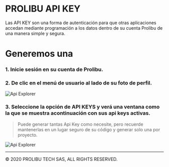 PROLIBU API KEY
======

Las API KEY son una forma de autenticación para que otras aplicaciones accedan mediante programación a los datos dentro de su cuenta Prolibu de una manera simple y segura. 
# Generemos una

### 1. Inicie sesión en su cuenta de Prolibu. 
### 2. De clic en el menú de usuario al lado de su foto de perfil. 
![Api Explorer](https://s3.amazonaws.com/cdn.prolibu.com/rest-api-doc-images/Profile-menu.png)
### 3. Seleccione la opción de API KEYS y verá una ventana como la que se muestra acontinuación con sus api keys activas. 
> Puede generar tantas Api Key como necesite, pero recuerde mantenerlas en un lugar seguro de su código y generar solo una por proyecto.

![Api Explorer](https://s3.amazonaws.com/cdn.prolibu.com/rest-api-doc-images/Page-apikey.png)





---------------
© 2020 PROLIBU TECH SAS, ALL RIGHTS RESERVED.
